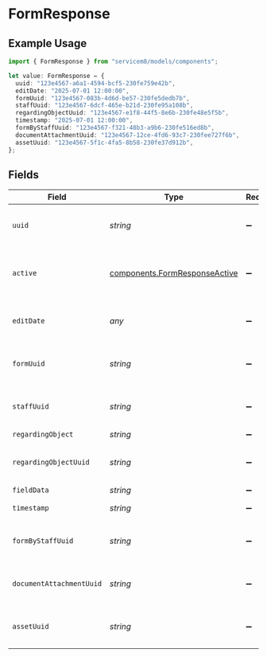 # FormResponse

## Example Usage

```typescript
import { FormResponse } from "servicem8/models/components";

let value: FormResponse = {
  uuid: "123e4567-a6a1-4594-bcf5-230fe759e42b",
  editDate: "2025-07-01 12:00:00",
  formUuid: "123e4567-083b-4d6d-be57-230fe5dedb7b",
  staffUuid: "123e4567-6dcf-465e-b21d-230fe95a108b",
  regardingObjectUuid: "123e4567-e1f8-44f5-8e6b-230fe48e5f5b",
  timestamp: "2025-07-01 12:00:00",
  formByStaffUuid: "123e4567-f321-48b3-a9b6-230fe516ed8b",
  documentAttachmentUuid: "123e4567-12ce-4fd6-93c7-230fee727f6b",
  assetUuid: "123e4567-5f1c-4fa5-8b58-230fe37d912b",
};
```

## Fields

| Field                                                                          | Type                                                                           | Required                                                                       | Description                                                                    | Example                                                                        |
| ------------------------------------------------------------------------------ | ------------------------------------------------------------------------------ | ------------------------------------------------------------------------------ | ------------------------------------------------------------------------------ | ------------------------------------------------------------------------------ |
| `uuid`                                                                         | *string*                                                                       | :heavy_minus_sign:                                                             | Unique identifier for this record                                              | 123e4567-a6a1-4594-bcf5-230fe759e42b                                           |
| `active`                                                                       | [components.FormResponseActive](../../models/components/formresponseactive.md) | :heavy_minus_sign:                                                             | Record active/deleted flag.  Valid values are [0,1]                            |                                                                                |
| `editDate`                                                                     | *any*                                                                          | :heavy_minus_sign:                                                             | Timestamp at which record was last modified                                    | 2025-07-01 12:00:00                                                            |
| `formUuid`                                                                     | *string*                                                                       | :heavy_minus_sign:                                                             | N/A                                                                            | 123e4567-083b-4d6d-be57-230fe5dedb7b                                           |
| `staffUuid`                                                                    | *string*                                                                       | :heavy_minus_sign:                                                             | N/A                                                                            | 123e4567-6dcf-465e-b21d-230fe95a108b                                           |
| `regardingObject`                                                              | *string*                                                                       | :heavy_minus_sign:                                                             | N/A                                                                            |                                                                                |
| `regardingObjectUuid`                                                          | *string*                                                                       | :heavy_minus_sign:                                                             | N/A                                                                            | 123e4567-e1f8-44f5-8e6b-230fe48e5f5b                                           |
| `fieldData`                                                                    | *string*                                                                       | :heavy_minus_sign:                                                             | N/A                                                                            |                                                                                |
| `timestamp`                                                                    | *string*                                                                       | :heavy_minus_sign:                                                             | N/A                                                                            | 2025-07-01 12:00:00                                                            |
| `formByStaffUuid`                                                              | *string*                                                                       | :heavy_minus_sign:                                                             | N/A                                                                            | 123e4567-f321-48b3-a9b6-230fe516ed8b                                           |
| `documentAttachmentUuid`                                                       | *string*                                                                       | :heavy_minus_sign:                                                             | N/A                                                                            | 123e4567-12ce-4fd6-93c7-230fee727f6b                                           |
| `assetUuid`                                                                    | *string*                                                                       | :heavy_minus_sign:                                                             | N/A                                                                            | 123e4567-5f1c-4fa5-8b58-230fe37d912b                                           |